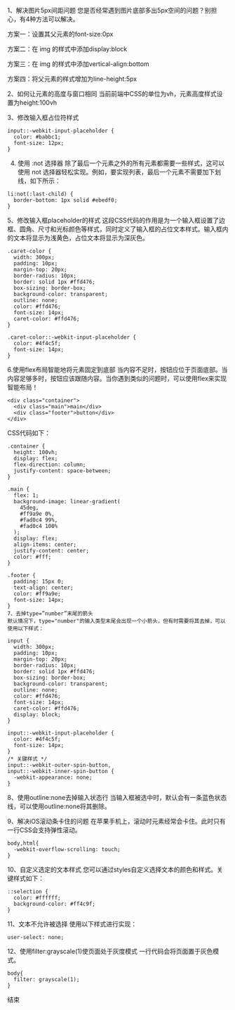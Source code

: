 1、解决图片5px间距问题
您是否经常遇到图片底部多出5px空间的问题？别担心，有4种方法可以解决。

方案一：设置其父元素的font-size:0px

方案二：在 img 的样式中添加display:block

方案三：在 img 的样式中添加vertical-align:bottom

方案四：将父元素的样式增加为line-height:5px

2、如何让元素的高度与窗口相同
当前前端中CSS的单位为vh，元素高度样式设置为height:100vh

3、修改输入框占位符样式

```
input::-webkit-input-placeholder {
  color: #babbc1;
  font-size: 12px;
}
```

4. 使用 :not 选择器
除了最后一个元素之外的所有元素都需要一些样式，这可以使用 not 选择器轻松实现。例如，要实现列表，最后一个元素不需要加下划线，如下所示：

```
li:not(:last-child) {
  border-bottom: 1px solid #ebedf0;
}
```
5、修改输入框placeholder的样式
这段CSS代码的作用是为一个输入框设置了边框、圆角、尺寸和光标颜色等样式，同时定义了输入框的占位文本样式。输入框内的文本将显示为浅黄色，占位文本将显示为深灰色。

```
.caret-color {
  width: 300px;
  padding: 10px;
  margin-top: 20px;
  border-radius: 10px;
  border: solid 1px #ffd476;
  box-sizing: border-box;
  background-color: transparent;
  outline: none;
  color: #ffd476;
  font-size: 14px;
  caret-color: #ffd476;
}

.caret-color::-webkit-input-placeholder {
  color: #4f4c5f;
  font-size: 14px;
}

```

6.使用flex布局智能地将元素固定到底部
当内容不足时，按钮应位于页面底部。当内容足够多时，按钮应该跟随内容。当你遇到类似的问题时，可以使用flex来实现智能布局！

```
<div class="container">
  <div class="main">main</div>
  <div class="footer">button</div>
</div>
```
CSS代码如下：

```
.container {
  height: 100vh;
  display: flex;
  flex-direction: column;
  justify-content: space-between;
}

.main {
  flex: 1;
  background-image: linear-gradient(
    45deg,
    #ff9a9e 0%,
    #fad0c4 99%,
    #fad0c4 100%
  );
  display: flex;
  align-items: center;
  justify-content: center;
  color: #fff;
}

.footer {
  padding: 15px 0;
  text-align: center;
  color: #ff9a9e;
  font-size: 14px;
}
7、去掉type=”number”末尾的箭头
默认情况下，type="number"的输入类型末尾会出现一个小箭头，但有时需要将其去掉，可以使用以下样式：

input {
  width: 300px;
  padding: 10px;
  margin-top: 20px;
  border-radius: 10px;
  border: solid 1px #ffd476;
  box-sizing: border-box;
  background-color: transparent;
  outline: none;
  color: #ffd476;
  font-size: 14px;
  caret-color: #ffd476;
  display: block;
}

input::-webkit-input-placeholder {
  color: #4f4c5f;
  font-size: 14px;
}
/* 关键样式 */
input::-webkit-outer-spin-button,
input::-webkit-inner-spin-button {
  -webkit-appearance: none;
}

```
8、使用outline:none去掉输入状态行
当输入框被选中时，默认会有一条蓝色状态线，可以使用outline:none将其删除。

9、解决iOS滚动条卡住的问题
在苹果手机上，滚动时元素经常会卡住。此时只有一行CSS会支持弹性滚动。
```
body,html{
  -webkit-overflow-scrolling: touch;
}
```
10、自定义选定的文本样式
您可以通过styles自定义选择文本的颜色和样式。关键样式如下：

```
::selection {
  color: #ffffff;
  background-color: #ff4c9f;
}
```
11、文本不允许被选择
使用以下样式进行实现：

```
user-select: none;

```
12、使用filter:grayscale(1)使页面处于灰度模式
一行代码会将页面置于灰色模式。

```
body{
  filter: grayscale(1);
}
```
结束